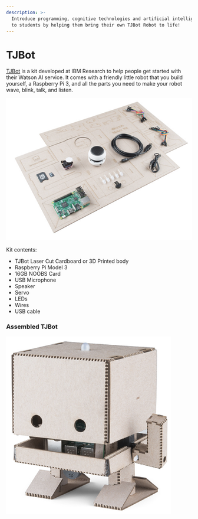 ```yaml
---
description: >-
  Introduce programming, cognitive technologies and artificial intelligence (AI)
  to students by helping them bring their own TJBot Robot to life!
---
```


# TJBot

[TJBot](http://www.research.ibm.com/tjbot/) is a kit developed at IBM Research to help people get started with their Watson AI service. It comes with a friendly little robot that you build yourself, a Raspberry Pi 3, and all the parts you need to make your robot wave, blink, talk, and listen.

![](../.gitbook/assets/image%20%2832%29.png)

Kit contents:

* TJBot Laser Cut Cardboard or 3D Printed body
* Raspberry Pi Model 3
* 16GB NOOBS Card
* USB Microphone
* Speaker
* Servo
* LEDs
* Wires
* USB cable

### Assembled TJBot

![](../.gitbook/assets/image%20%2846%29.png)





